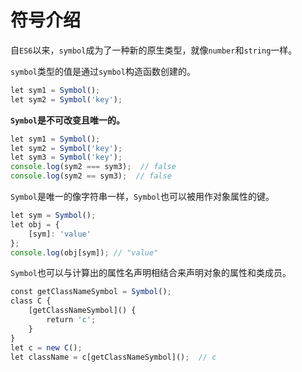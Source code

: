 # 符号介绍

自`ES6`以来，`symbol`成为了一种新的原生类型，就像`number`和`string`一样。

`symbol`类型的值是通过`symbol`构造函数创建的。

```typescript
let sym1 = Symbol();
let sym2 = Symbol('key');
```

**`Symbol`是不可改变且唯一的。**

```typescript
let sym1 = Symbol();
let sym2 = Symbol('key');
let sym3 = Symbol('key');
console.log(sym2 === sym3);  // false
console.log(sym2 == sym3);  // false
```

`Symbol`是唯一的像字符串一样，`Symbol`也可以被用作对象属性的键。

```typescript
let sym = Symbol();
let obj = {
    [sym]: 'value'
};
console.log(obj[sym]); // "value"
```

`Symbol`也可以与计算出的属性名声明相结合来声明对象的属性和类成员。

```typescript
const getClassNameSymbol = Symbol();
class C {
    [getClassNameSymbol]() {
        return 'c';
    }
}
let c = new C();
let className = c[getClassNameSymbol]();  // c
```
